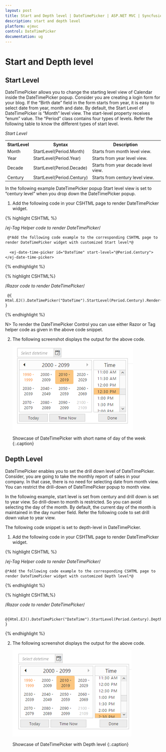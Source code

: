 ```yaml
---
layout: post
title: Start and Depth level | DateTimePicker | ASP.NET MVC | Syncfusion
description: start and depth level
platform: ejmvc
control: DateTimePicker
documentation: ug
---
```


# Start and Depth level

## Start Level

DateTimePicker allows you to change the starting level view of Calendar inside the DateTimePicker popup. Consider you are creating a login form for your blog. If the “Birth date” field in the form starts from year, it is easy to select date from year, month and date. By default, the Start Level of DateTimePicker is “Month” level view. The start-level property receives “enum” value. The “Period” class contains four types of levels. Refer the following table to know the different types of start level.


_Start Level_

<table>
<tr>
<th>
StartLevel</th><th>
Syntax</th><th>
Description</th></tr>
<tr>
<td>
Month</td><td>
StartLevel(Period.Month)</td><td>
Starts from month level view.</td></tr>
<tr>
<td>
Year</td><td>
StartLevel(Period.Year)</td><td>
Starts from year level view.</td></tr>
<tr>
<td>
Decade</td><td>
StartLevel(Period.Decade)</td><td>
Starts from year decade level view.</td></tr>
<tr>
<td>
Century</td><td>
StartLevel(Period.Century)</td><td>
Starts from century level view.</td></tr>
</table>


In the following example DateTimePicker popup Start level view is set to “century level” when you drop down the DateTimePicker popup.

1. Add the following code in your CSHTML page to render DateTimePicker widget.

 {% highlight CSHTML %}

 /*ej-Tag Helper code to render DateTimePicker*/

     @*Add the following code example to the corresponding CSHTML page to render DateTimePicker widget with customized Start level*@
     
      <ej-date-time-picker id="DateTime" start-level="@Period.Century"></ej-date-time-picker>

{% endhighlight %}

{% highlight CSHTML%}

/*Razor code to render DateTimePicker*/

     @{ Html.EJ().DateTimePicker("DateTime").StartLevel(Period.Century).Render(); }

{% endhighlight %}

N> To render the DateTimePicker Control you can use either Razor or Tag helper code as given in the above code snippet.
  

2. The following screenshot displays the output for the above code.

   ![](Start-and-Depth-level_images/Start-and-Depth-level_img1.png)
   
   Showcase of DateTimePicker with short name of day of the week
   {:.caption}


## Depth Level

DateTimePicker enables you to set the drill down level of DateTimePicker. Consider, you are going to take the monthly report of sales in your company. In that case, there is no need for selecting date from month view. You can restrict the drill-down of DateTimePicker popup to month view.

In the following example, start level is set from century and drill down is set to year view. So drill-down to month is restricted. So you can avoid selecting the day of the month. By default, the current day of the month is maintained in the day number field. Refer the following code to set drill down value to year view.

The following code snippet is set to depth-level in DateTimePicker.

1. Add the following code in your CSHTML page to render DateTimePicker widget.

{% highlight CSHTML %}

/*ej-Tag Helper code to render DateTimePicker*/

	@*Add the following code example to the corresponding CSHTML page to render DateTimePicker widget with customized Depth level*@

 <ej-date-time-picker id="DateTime" start-level="@Period.Century" depth-level="@Period.Month"></ej-date-time-picker>

{% endhighlight %}


{% highlight CSHTML%}

/*Razor code to render DateTimePicker*/

     @{Html.EJ().DateTimePicker("DateTime").StartLevel(Period.Century).DepthLevel(Period.Year).Render(); }


{% endhighlight %}
 

2. The following screenshot displays the output for the above code.

	![](Start-and-Depth-level_images/Start-and-Depth-level_img2.png)
	
	Showcase of DateTimePicker with Depth level 
	{:.caption}